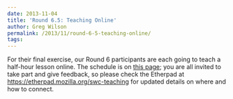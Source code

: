 ```yaml
---
date: 2013-11-04
title: 'Round 6.5: Teaching Online'
author: Greg Wilson
permalink: /2013/11/round-6-5-teaching-online/
tags:
---
```

For their final exercise, our Round 6 participants are each going to teach a half-hour lesson online. The schedule is on [this page][1]; you are all invited to take part and give feedback, so please check the Etherpad at <https://etherpad.mozilla.org/swc-teaching> for updated details on where and how to connect.

 [1]: http://teaching.software-carpentry.org/presentation-schedule/
